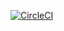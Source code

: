 [![CircleCI](https://circleci.com/gh/wzieleziecki/spring-cirlceci-recipe-app.svg?style=svg)](https://circleci.com/gh/wzieleziecki/spring-cirlceci-recipe-app)